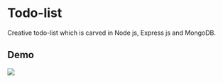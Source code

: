 # Todo-list

Creative todo-list which is carved in Node js, Express js and MongoDB. 

## Demo

<img src="C:\Users\DELL\Downloads\ezgif.com-gif-maker.gif"/>
